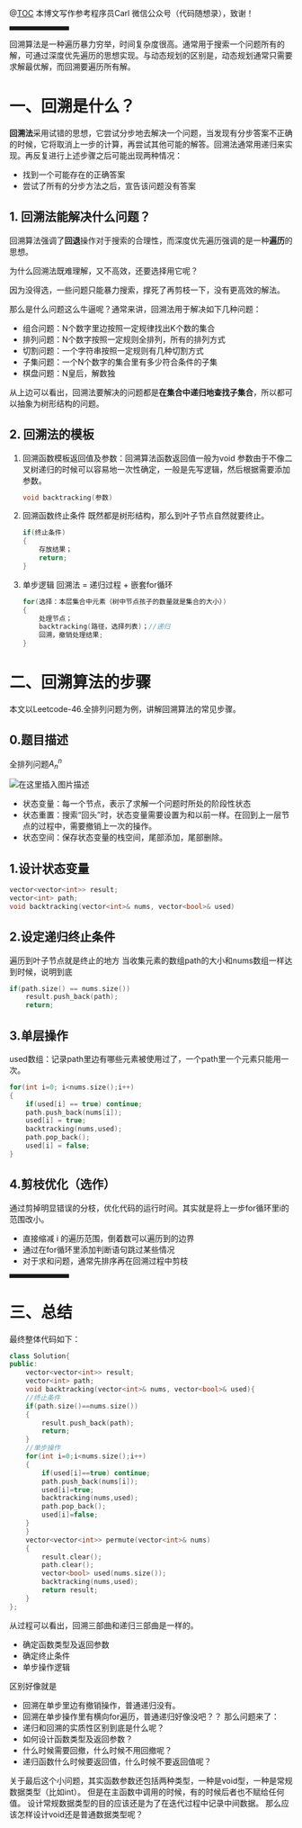 ﻿
@[TOC](目录)
本博文写作参考程序员Carl 微信公众号（代码随想录），致谢！
<hr style=" border:solid; width:100px; height:1px;" color=#000000 size=1">

回溯算法是一种遍历暴力穷举，时间复杂度很高。通常用于搜索一个问题所有的解，可通过深度优先遍历的思想实现。与动态规划的区别是，动态规划通常只需要求解最优解，而回溯要遍历所有解。

# 一、回溯是什么？

**回溯法**采用试错的思想，它尝试分步地去解决一个问题，当发现有分步答案不正确的时候，它将取消上一步的计算，再尝试其他可能的解答。回溯法通常用递归来实现。再反复进行上述步骤之后可能出现两种情况：

 - 找到一个可能存在的正确答案
 - 尝试了所有的分步方法之后，宣告该问题没有答案

## 1. 回溯法能解决什么问题？

回溯算法强调了**回退**操作对于搜索的合理性，而深度优先遍历强调的是一种**遍历**的思想。

为什么回溯法既难理解，又不高效，还要选择用它呢？

因为没得选，一些问题只能暴力搜索，撑死了再剪枝一下，没有更高效的解法。

那么是什么问题这么牛逼呢？通常来讲，回溯法用于解决如下几种问题：

- 组合问题：N个数字里边按照一定规律找出K个数的集合
- 排列问题：N个数字按照一定规则全排列，所有的排列方式
- 切割问题：一个字符串按照一定规则有几种切割方式
- 子集问题：一个N个数字的集合里有多少符合条件的子集
- 棋盘问题：N皇后，解数独

从上边可以看出，回溯法要解决的问题都是**在集合中递归地查找子集合**，所以都可以抽象为树形结构的问题。

## 2. 回溯法的模板
1. 回溯函数模板返回值及参数：回溯算法函数返回值一般为void
	参数由于不像二叉树递归的时候可以容易地一次性确定，一般是先写逻辑，然后根据需要添加参数。
	```cpp
	void backtracking(参数)
	```
2. 回溯函数终止条件
	既然都是树形结构，那么到叶子节点自然就要终止。
	```cpp
	if(终止条件)
	{
		存放结果；
		return;
	}
	```
3. 单步逻辑
	回溯法 = 递归过程  + 嵌套for循环
	```cpp
	for(选择：本层集合中元素（树中节点孩子的数量就是集合的大小）)
	{
		处理节点；
		backtracking(路径，选择列表)；//递归
		回溯，撤销处理结果;
	}	
	```
	


# 二、回溯算法的步骤
本文以Leetcode-46.全排列问题为例，讲解回溯算法的常见步骤。
## 0.题目描述
全排列问题$A_{n}^{n}$

![在这里插入图片描述](https://img-blog.csdnimg.cn/20210127091534839.png?x-oss-process=image/watermark,type_ZmFuZ3poZW5naGVpdGk,shadow_10,text_aHR0cHM6Ly9ibG9nLmNzZG4ubmV0L3dlaXhpbl80MTQwNDU5Nw==,size_16,color_FFFFFF,t_70)


- 状态变量：每一个节点，表示了求解一个问题时所处的阶段性状态
- 状态重置：搜索“回头”时，状态变量需要设置为和以前一样。在回到上一层节点的过程中，需要撤销上一次的操作。
- 状态空间：保存状态变量的栈空间，尾部添加，尾部删除。


## 1.设计状态变量

```cpp
vector<vector<int>> result;
vector<int> path;
void backtracking(vector<int>& nums, vector<bool>& used)
```
## 2.设定递归终止条件
遍历到叶子节点就是终止的地方
当收集元素的数组path的大小和nums数组一样达到时候，说明到底


```cpp
if(path.size() == nums.size())
	result.push_back(path);
	return;
```
## 3.单层操作
used数组：记录path里边有哪些元素被使用过了，一个path里一个元素只能用一次。
```cpp
for(int i=0; i<nums.size();i++)
{
	if(used[i] == true) continue;
	path.push_back(nums[i]);
	used[i] = true;
	backtracking(nums,used);
	path.pop_back();
	used[i] = false;
}
```
## 4.剪枝优化（选作）
通过剪掉明显错误的分枝，优化代码的运行时间。其实就是将上一步for循环里i的范围改小。
- 直接缩减 i 的遍历范围，倒着数可以遍历到的边界
- 通过在for循环里添加判断语句跳过某些情况
- 对于求和问题，通常先排序再在回溯过程中剪枝
<hr style=" border:solid; width:100px; height:1px;" color=#000000 size=1">

# 三、总结
最终整体代码如下：
```cpp
class Solution{
public:
	vector<vector<int>> result;
	vector<int> path;
	void backtracking(vector<int>& nums, vector<bool>& used){
	//终止条件
	if(path.size()==nums.size())
	{
		result.push_back(path);
		return;
	}
	//单步操作
	for(int i=0;i<nums.size();i++)
	{
		if(used[i]==true) continue;
		path.push_back(nums[i]);
		used[i]=true;
		backtracking(nums,used);
		path.pop_back();
		used[i]=false;
	}
	}
	vector<vector<int>> permute(vector<int>& nums)
	{
		result.clear();
		path.clear();
		vector<bool> used(nums.size());
		backtracking(nums,used);
		return result;
	}
};
```

从过程可以看出，回溯三部曲和递归三部曲是一样的。
- 确定函数类型及返回参数
- 确定终止条件
- 单步操作逻辑

区别好像就是
- 回溯在单步里边有撤销操作，普通递归没有。
- 回溯在单步操作里有横向for遍历，普通递归好像没吧？？
那么问题来了：
 - 递归和回溯的实质性区别到底是什么呢？
 - 如何设计函数类型及返回参数？
 - 什么时候需要回撤，什么时候不用回撤呢？
 - 递归函数什么时候要返回值，什么时候不要返回值呢？
 
 关于最后这个小问题，其实函数参数还包括两种类型，一种是void型，一种是常规数据类型（比如int）。
 但是在主函数中调用的时候，有的时候后者也不赋给任何值。
 设计常规数据类型的目的应该还是为了在迭代过程中记录中间数据。
 那么应该怎样设计void还是普通数据类型呢？
 


